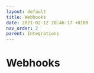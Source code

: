 ```yaml
---
layout: default
title: Webhooks
date: 2021-02-12 20:46:17 +0100
nav_order: 2
parent: Integrations
---
```


# Webhooks


